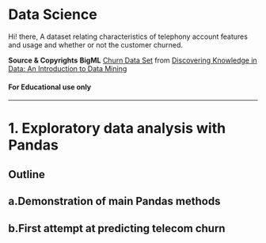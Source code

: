 # Data Science

Hi! there,
A dataset relating characteristics of telephony account features and usage and whether or not the customer churned.

**Source  & Copyrights**
**BigML**
[Churn Data Set](http://www.dataminingconsultant.com/data/churn.txt)  from  [Discovering Knowledge in Data: An Introduction to Data Mining](http://www.dataminingconsultant.com/DKD.htm)

#### For Educational use only
__________________________________________________________________________________________________________________________________________

# 1. Exploratory data analysis with Pandas
## Outline
## a.Demonstration of main Pandas methods
## b.First attempt at predicting telecom churn
